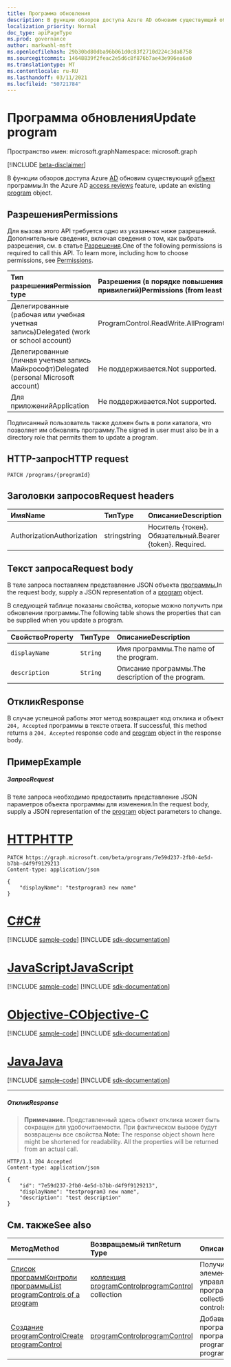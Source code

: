 ```yaml
---
title: Программа обновления
description: В функции обзоров доступа Azure AD обновим существующий объект программы.
localization_priority: Normal
doc_type: apiPageType
ms.prod: governance
author: markwahl-msft
ms.openlocfilehash: 29b30bd80dba96b061d0c83f2710d224c3da8758
ms.sourcegitcommit: 14648839f2feac2e5d6c8f876b7ae43e996ea6a0
ms.translationtype: MT
ms.contentlocale: ru-RU
ms.lasthandoff: 03/11/2021
ms.locfileid: "50721784"
---
```

# <a name="update-program"></a><span data-ttu-id="dba0d-103">Программа обновления</span><span class="sxs-lookup"><span data-stu-id="dba0d-103">Update program</span></span>

<span data-ttu-id="dba0d-104">Пространство имен: microsoft.graph</span><span class="sxs-lookup"><span data-stu-id="dba0d-104">Namespace: microsoft.graph</span></span>

[!INCLUDE [beta-disclaimer](../../includes/beta-disclaimer.md)]

<span data-ttu-id="dba0d-105">В функции обзоров доступа Azure [AD](../resources/accessreviews-root.md) обновим существующий [объект](../resources/program.md) программы.</span><span class="sxs-lookup"><span data-stu-id="dba0d-105">In the Azure AD [access reviews](../resources/accessreviews-root.md) feature, update an existing [program](../resources/program.md) object.</span></span>
## <a name="permissions"></a><span data-ttu-id="dba0d-106">Разрешения</span><span class="sxs-lookup"><span data-stu-id="dba0d-106">Permissions</span></span>
<span data-ttu-id="dba0d-p101">Для вызова этого API требуется одно из указанных ниже разрешений. Дополнительные сведения, включая сведения о том, как выбрать разрешения, см. в статье [Разрешения](/graph/permissions-reference).</span><span class="sxs-lookup"><span data-stu-id="dba0d-p101">One of the following permissions is required to call this API. To learn more, including how to choose permissions, see [Permissions](/graph/permissions-reference).</span></span>

|<span data-ttu-id="dba0d-109">Тип разрешения</span><span class="sxs-lookup"><span data-stu-id="dba0d-109">Permission type</span></span>                        | <span data-ttu-id="dba0d-110">Разрешения (в порядке повышения привилегий)</span><span class="sxs-lookup"><span data-stu-id="dba0d-110">Permissions (from least to most privileged)</span></span>              |
|:--------------------------------------|:---------------------------------------------------------|
|<span data-ttu-id="dba0d-111">Делегированные (рабочая или учебная учетная запись)</span><span class="sxs-lookup"><span data-stu-id="dba0d-111">Delegated (work or school account)</span></span>     | <span data-ttu-id="dba0d-112">ProgramControl.ReadWrite.All</span><span class="sxs-lookup"><span data-stu-id="dba0d-112">ProgramControl.ReadWrite.All</span></span>   |
|<span data-ttu-id="dba0d-113">Делегированные (личная учетная запись Майкрософт)</span><span class="sxs-lookup"><span data-stu-id="dba0d-113">Delegated (personal Microsoft account)</span></span> | <span data-ttu-id="dba0d-114">Не поддерживается.</span><span class="sxs-lookup"><span data-stu-id="dba0d-114">Not supported.</span></span> |
|<span data-ttu-id="dba0d-115">Для приложений</span><span class="sxs-lookup"><span data-stu-id="dba0d-115">Application</span></span>                            | <span data-ttu-id="dba0d-116">Не поддерживается.</span><span class="sxs-lookup"><span data-stu-id="dba0d-116">Not supported.</span></span> |

<span data-ttu-id="dba0d-117">Подписанный пользователь также должен быть в роли каталога, что позволяет им обновлять программу.</span><span class="sxs-lookup"><span data-stu-id="dba0d-117">The signed in user must also be in a directory role that permits them to update a program.</span></span>

## <a name="http-request"></a><span data-ttu-id="dba0d-118">HTTP-запрос</span><span class="sxs-lookup"><span data-stu-id="dba0d-118">HTTP request</span></span>
<!-- { "blockType": "ignored" } -->
```http
PATCH /programs/{programId}
```
## <a name="request-headers"></a><span data-ttu-id="dba0d-119">Заголовки запросов</span><span class="sxs-lookup"><span data-stu-id="dba0d-119">Request headers</span></span>
| <span data-ttu-id="dba0d-120">Имя</span><span class="sxs-lookup"><span data-stu-id="dba0d-120">Name</span></span>         | <span data-ttu-id="dba0d-121">Тип</span><span class="sxs-lookup"><span data-stu-id="dba0d-121">Type</span></span>        | <span data-ttu-id="dba0d-122">Описание</span><span class="sxs-lookup"><span data-stu-id="dba0d-122">Description</span></span> |
|:-------------|:------------|:------------|
| <span data-ttu-id="dba0d-123">Authorization</span><span class="sxs-lookup"><span data-stu-id="dba0d-123">Authorization</span></span> | <span data-ttu-id="dba0d-124">string</span><span class="sxs-lookup"><span data-stu-id="dba0d-124">string</span></span> | <span data-ttu-id="dba0d-p102">Носитель \{токен\}. Обязательный.</span><span class="sxs-lookup"><span data-stu-id="dba0d-p102">Bearer \{token\}. Required.</span></span> |

## <a name="request-body"></a><span data-ttu-id="dba0d-127">Текст запроса</span><span class="sxs-lookup"><span data-stu-id="dba0d-127">Request body</span></span>
<span data-ttu-id="dba0d-128">В теле запроса поставляем представление JSON объекта [программы.](../resources/program.md)</span><span class="sxs-lookup"><span data-stu-id="dba0d-128">In the request body, supply a JSON representation of a [program](../resources/program.md) object.</span></span>

<span data-ttu-id="dba0d-129">В следующей таблице показаны свойства, которые можно получить при обновлении программы.</span><span class="sxs-lookup"><span data-stu-id="dba0d-129">The following table shows the properties that can be supplied when you update a program.</span></span>

| <span data-ttu-id="dba0d-130">Свойство</span><span class="sxs-lookup"><span data-stu-id="dba0d-130">Property</span></span>     | <span data-ttu-id="dba0d-131">Тип</span><span class="sxs-lookup"><span data-stu-id="dba0d-131">Type</span></span>        | <span data-ttu-id="dba0d-132">Описание</span><span class="sxs-lookup"><span data-stu-id="dba0d-132">Description</span></span> |
|:-------------|:------------|:------------|
| `displayName`               |`String`                              |  <span data-ttu-id="dba0d-133">Имя программы.</span><span class="sxs-lookup"><span data-stu-id="dba0d-133">The name of the program.</span></span>                   |
| `description`               |`String`                              |  <span data-ttu-id="dba0d-134">Описание программы.</span><span class="sxs-lookup"><span data-stu-id="dba0d-134">The description of the program.</span></span>           |


## <a name="response"></a><span data-ttu-id="dba0d-135">Отклик</span><span class="sxs-lookup"><span data-stu-id="dba0d-135">Response</span></span>
<span data-ttu-id="dba0d-136">В случае успешной работы этот метод возвращает код отклика и объект `204, Accepted` программы в тексте ответа. [](../resources/program.md)</span><span class="sxs-lookup"><span data-stu-id="dba0d-136">If successful, this method returns a `204, Accepted` response code and [program](../resources/program.md) object in the response body.</span></span>

## <a name="example"></a><span data-ttu-id="dba0d-137">Пример</span><span class="sxs-lookup"><span data-stu-id="dba0d-137">Example</span></span>
##### <a name="request"></a><span data-ttu-id="dba0d-138">Запрос</span><span class="sxs-lookup"><span data-stu-id="dba0d-138">Request</span></span>
<span data-ttu-id="dba0d-139">В теле запроса необходимо предоставить представление [](../resources/program.md) JSON параметров объекта программы для изменения.</span><span class="sxs-lookup"><span data-stu-id="dba0d-139">In the request body, supply a JSON representation of the [program](../resources/program.md) object parameters to change.</span></span>


# <a name="http"></a>[<span data-ttu-id="dba0d-140">HTTP</span><span class="sxs-lookup"><span data-stu-id="dba0d-140">HTTP</span></span>](#tab/http)
<!-- {
  "blockType": "request",
  "name": "update_program"
}-->
```http
PATCH https://graph.microsoft.com/beta/programs/7e59d237-2fb0-4e5d-b7bb-d4f9f9129213
Content-type: application/json

{
    "displayName": "testprogram3 new name"
}
```
# <a name="c"></a>[<span data-ttu-id="dba0d-141">C#</span><span class="sxs-lookup"><span data-stu-id="dba0d-141">C#</span></span>](#tab/csharp)
[!INCLUDE [sample-code](../includes/snippets/csharp/update-program-csharp-snippets.md)]
[!INCLUDE [sdk-documentation](../includes/snippets/snippets-sdk-documentation-link.md)]

# <a name="javascript"></a>[<span data-ttu-id="dba0d-142">JavaScript</span><span class="sxs-lookup"><span data-stu-id="dba0d-142">JavaScript</span></span>](#tab/javascript)
[!INCLUDE [sample-code](../includes/snippets/javascript/update-program-javascript-snippets.md)]
[!INCLUDE [sdk-documentation](../includes/snippets/snippets-sdk-documentation-link.md)]

# <a name="objective-c"></a>[<span data-ttu-id="dba0d-143">Objective-C</span><span class="sxs-lookup"><span data-stu-id="dba0d-143">Objective-C</span></span>](#tab/objc)
[!INCLUDE [sample-code](../includes/snippets/objc/update-program-objc-snippets.md)]
[!INCLUDE [sdk-documentation](../includes/snippets/snippets-sdk-documentation-link.md)]

# <a name="java"></a>[<span data-ttu-id="dba0d-144">Java</span><span class="sxs-lookup"><span data-stu-id="dba0d-144">Java</span></span>](#tab/java)
[!INCLUDE [sample-code](../includes/snippets/java/update-program-java-snippets.md)]
[!INCLUDE [sdk-documentation](../includes/snippets/snippets-sdk-documentation-link.md)]

---


##### <a name="response"></a><span data-ttu-id="dba0d-145">Отклик</span><span class="sxs-lookup"><span data-stu-id="dba0d-145">Response</span></span>
><span data-ttu-id="dba0d-p103">**Примечание.** Представленный здесь объект отклика может быть сокращен для удобочитаемости. При фактическом вызове будут возвращены все свойства.</span><span class="sxs-lookup"><span data-stu-id="dba0d-p103">**Note:** The response object shown here might be shortened for readability. All the properties will be returned from an actual call.</span></span>
<!-- {
  "blockType": "response",
  "truncated": true,
  "@odata.type": "microsoft.graph.program"
} -->
```http
HTTP/1.1 204 Accepted
Content-type: application/json

{
    "id": "7e59d237-2fb0-4e5d-b7bb-d4f9f9129213",
    "displayName": "testprogram3 new name",
    "description": "test description"
}
```

## <a name="see-also"></a><span data-ttu-id="dba0d-148">См. также</span><span class="sxs-lookup"><span data-stu-id="dba0d-148">See also</span></span>

| <span data-ttu-id="dba0d-149">Метод</span><span class="sxs-lookup"><span data-stu-id="dba0d-149">Method</span></span>           | <span data-ttu-id="dba0d-150">Возвращаемый тип</span><span class="sxs-lookup"><span data-stu-id="dba0d-150">Return Type</span></span>    |<span data-ttu-id="dba0d-151">Описание</span><span class="sxs-lookup"><span data-stu-id="dba0d-151">Description</span></span>|
|:---------------|:--------|:----------|
|[<span data-ttu-id="dba0d-152">Список программКонтроли программы</span><span class="sxs-lookup"><span data-stu-id="dba0d-152">List programControls of a program</span></span>](program-listcontrols.md) |     <span data-ttu-id="dba0d-153">[коллекция programControl](../resources/programcontrol.md)</span><span class="sxs-lookup"><span data-stu-id="dba0d-153">[programControl](../resources/programcontrol.md) collection</span></span>|    <span data-ttu-id="dba0d-154">Получите коллекцию элементов управления программы.</span><span class="sxs-lookup"><span data-stu-id="dba0d-154">Get a collection of the controls of a program.</span></span>|
|[<span data-ttu-id="dba0d-155">Создание programControl</span><span class="sxs-lookup"><span data-stu-id="dba0d-155">Create programControl</span></span>](programcontrol-create.md) |        [<span data-ttu-id="dba0d-156">programControl</span><span class="sxs-lookup"><span data-stu-id="dba0d-156">programControl</span></span>](../resources/programcontrol.md)    |   <span data-ttu-id="dba0d-157">Добавьте программуControl в программу.</span><span class="sxs-lookup"><span data-stu-id="dba0d-157">Add a programControl to a program.</span></span>|

<!--
{
  "type": "#page.annotation",
  "description": "Update program",
  "keywords": "",
  "section": "documentation",
  "tocPath": "",
  "suppressions": [
  ]
}
-->


